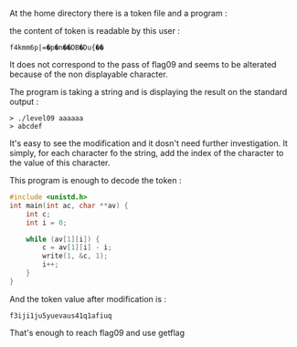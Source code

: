 At the home directory there is a token file and a program :

the content of token is readable by this user : 
```
f4kmm6p|=�p�n��DB�Du{��
```

It does not correspond to the pass of flag09 and seems to be alterated because of the non displayable character.

The program is taking a string and is displaying the result on the standard output :

	> ./level09 aaaaaa
	> abcdef

It's easy to see the modification and it dosn't need further investigation.
It simply, for each character fo the string, add the index of the character to the value of this character.

This program is enough to decode the token :

```c
#include <unistd.h>
int main(int ac, char **av) {
	int c;
	int i = 0;

	while (av[1][i]) {
		c = av[1][i] - i;
		write(1, &c, 1);
		i++;
	}
}
```

And the token value after modification is :

	f3iji1ju5yuevaus41q1afiuq

That's enough to reach flag09 and use getflag